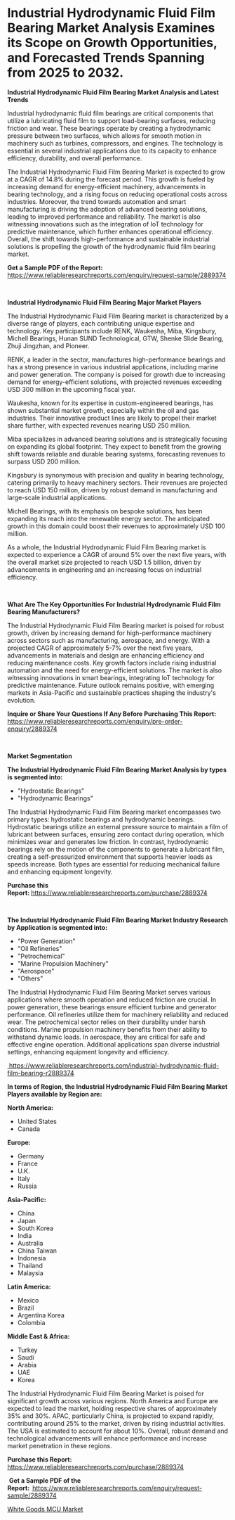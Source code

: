 <p><h1>Industrial Hydrodynamic Fluid Film Bearing Market Analysis Examines its Scope on Growth Opportunities, and Forecasted Trends Spanning from 2025 to 2032.</h1></p><p><strong>Industrial Hydrodynamic Fluid Film Bearing Market Analysis and Latest Trends</strong></p>
<p><p>Industrial hydrodynamic fluid film bearings are critical components that utilize a lubricating fluid film to support load-bearing surfaces, reducing friction and wear. These bearings operate by creating a hydrodynamic pressure between two surfaces, which allows for smooth motion in machinery such as turbines, compressors, and engines. The technology is essential in several industrial applications due to its capacity to enhance efficiency, durability, and overall performance.</p><p>The Industrial Hydrodynamic Fluid Film Bearing Market is expected to grow at a CAGR of 14.8% during the forecast period. This growth is fueled by increasing demand for energy-efficient machinery, advancements in bearing technology, and a rising focus on reducing operational costs across industries. Moreover, the trend towards automation and smart manufacturing is driving the adoption of advanced bearing solutions, leading to improved performance and reliability. The market is also witnessing innovations such as the integration of IoT technology for predictive maintenance, which further enhances operational efficiency. Overall, the shift towards high-performance and sustainable industrial solutions is propelling the growth of the hydrodynamic fluid film bearing market.</p></p>
<p><strong>Get a Sample PDF of the Report:&nbsp;</strong> <a href="https://www.reliableresearchreports.com/enquiry/request-sample/2889374?utm_campaign=2219&utm_medium=2&utm_source=Github&utm_content=ia&utm_term=14032025&utm_id=industrial-hydrodynamic-fluid-film-bearing">https://www.reliableresearchreports.com/enquiry/request-sample/2889374</a></p>
<p>&nbsp;</p>
<p><strong>Industrial Hydrodynamic Fluid Film Bearing Major Market Players</strong></p>
<p><p>The Industrial Hydrodynamic Fluid Film Bearing market is characterized by a diverse range of players, each contributing unique expertise and technology. Key participants include RENK, Waukesha, Miba, Kingsbury, Michell Bearings, Hunan SUND Technological, GTW, Shenke Slide Bearing, Zhuji Jingzhan, and Pioneer.</p><p>RENK, a leader in the sector, manufactures high-performance bearings and has a strong presence in various industrial applications, including marine and power generation. The company is poised for growth due to increasing demand for energy-efficient solutions, with projected revenues exceeding USD 300 million in the upcoming fiscal year.</p><p>Waukesha, known for its expertise in custom-engineered bearings, has shown substantial market growth, especially within the oil and gas industries. Their innovative product lines are likely to propel their market share further, with expected revenues nearing USD 250 million.</p><p>Miba specializes in advanced bearing solutions and is strategically focusing on expanding its global footprint. They expect to benefit from the growing shift towards reliable and durable bearing systems, forecasting revenues to surpass USD 200 million.</p><p>Kingsbury is synonymous with precision and quality in bearing technology, catering primarily to heavy machinery sectors. Their revenues are projected to reach USD 150 million, driven by robust demand in manufacturing and large-scale industrial applications.</p><p>Michell Bearings, with its emphasis on bespoke solutions, has been expanding its reach into the renewable energy sector. The anticipated growth in this domain could boost their revenues to approximately USD 100 million.</p><p>As a whole, the Industrial Hydrodynamic Fluid Film Bearing market is expected to experience a CAGR of around 5% over the next five years, with the overall market size projected to reach USD 1.5 billion, driven by advancements in engineering and an increasing focus on industrial efficiency.</p></p>
<p>&nbsp;</p>
<p><strong>What Are The Key Opportunities For Industrial Hydrodynamic Fluid Film Bearing Manufacturers?</strong></p>
<p><p>The Industrial Hydrodynamic Fluid Film Bearing market is poised for robust growth, driven by increasing demand for high-performance machinery across sectors such as manufacturing, aerospace, and energy. With a projected CAGR of approximately 5-7% over the next five years, advancements in materials and design are enhancing efficiency and reducing maintenance costs. Key growth factors include rising industrial automation and the need for energy-efficient solutions. The market is also witnessing innovations in smart bearings, integrating IoT technology for predictive maintenance. Future outlook remains positive, with emerging markets in Asia-Pacific and sustainable practices shaping the industry's evolution.</p></p>
<p><strong>Inquire or Share Your Questions If Any Before Purchasing This Report:</strong> <a href="https://www.reliableresearchreports.com/enquiry/pre-order-enquiry/2889374?utm_campaign=2219&utm_medium=2&utm_source=Github&utm_content=ia&utm_term=14032025&utm_id=industrial-hydrodynamic-fluid-film-bearing">https://www.reliableresearchreports.com/enquiry/pre-order-enquiry/2889374</a></p>
<p>&nbsp;</p>
<p><strong>Market Segmentation</strong></p>
<p><strong>The Industrial Hydrodynamic Fluid Film Bearing Market Analysis by types is segmented into:</strong></p>
<p><ul><li>"Hydrostatic Bearings"</li><li>"Hydrodynamic Bearings"</li></ul></p>
<p><p>The Industrial Hydrodynamic Fluid Film Bearing market encompasses two primary types: hydrostatic bearings and hydrodynamic bearings. Hydrostatic bearings utilize an external pressure source to maintain a film of lubricant between surfaces, ensuring zero contact during operation, which minimizes wear and generates low friction. In contrast, hydrodynamic bearings rely on the motion of the components to generate a lubricant film, creating a self-pressurized environment that supports heavier loads as speeds increase. Both types are essential for reducing mechanical failure and enhancing equipment longevity.</p></p>
<p><strong>Purchase this Report:&nbsp;</strong><a href="https://www.reliableresearchreports.com/purchase/2889374?utm_campaign=2219&utm_medium=2&utm_source=Github&utm_content=ia&utm_term=14032025&utm_id=industrial-hydrodynamic-fluid-film-bearing">https://www.reliableresearchreports.com/purchase/2889374</a></p>
<p>&nbsp;</p>
<p><strong>The Industrial Hydrodynamic Fluid Film Bearing Market Industry Research by Application is segmented into:</strong></p>
<p><ul><li>"Power Generation"</li><li>"Oil Refineries"</li><li>"Petrochemical"</li><li>"Marine Propulsion Machinery"</li><li>"Aerospace"</li><li>"Others"</li></ul></p>
<p><p>The Industrial Hydrodynamic Fluid Film Bearing Market serves various applications where smooth operation and reduced friction are crucial. In power generation, these bearings ensure efficient turbine and generator performance. Oil refineries utilize them for machinery reliability and reduced wear. The petrochemical sector relies on their durability under harsh conditions. Marine propulsion machinery benefits from their ability to withstand dynamic loads. In aerospace, they are critical for safe and effective engine operation. Additional applications span diverse industrial settings, enhancing equipment longevity and efficiency.</p></p>
<p><a href="https://www.reliableresearchreports.com/industrial-hydrodynamic-fluid-film-bearing-r2889374?utm_campaign=2219&utm_medium=2&utm_source=Github&utm_content=ia&utm_term=14032025&utm_id=industrial-hydrodynamic-fluid-film-bearing">&nbsp;https://www.reliableresearchreports.com/industrial-hydrodynamic-fluid-film-bearing-r2889374</a></p>
<p><strong>In terms of Region, the Industrial Hydrodynamic Fluid Film Bearing Market Players available by Region are:</strong></p>
<p>
    <p> <strong> North America: </strong>
        <ul>
            <li>United States</li>
            <li>Canada</li>
        </ul>
        </p> 
    <p> <strong> Europe: </strong>
        <ul>
            <li>Germany</li>
            <li>France</li>
            <li>U.K.</li>
            <li>Italy</li>
            <li>Russia</li>
        </ul>
        </p> 
    <p> <strong> Asia-Pacific: </strong>
        <ul>
            <li>China</li>
            <li>Japan</li>
            <li>South Korea</li>
            <li>India</li>
            <li>Australia</li>
            <li>China Taiwan</li>
            <li>Indonesia</li>
            <li>Thailand</li>
            <li>Malaysia</li>
        </ul>
        </p> 
    <p> <strong> Latin America: </strong>
        <ul>
            <li>Mexico</li>
            <li>Brazil</li>
            <li>Argentina Korea</li>
            <li>Colombia</li>
        </ul>
        </p> 
    <p> <strong> Middle East & Africa: </strong>
        <ul>
            <li>Turkey</li>
            <li>Saudi</li>
            <li>Arabia</li>
            <li>UAE</li>
            <li>Korea</li>
        </ul>
    </p>
    </p>
<p><p>The Industrial Hydrodynamic Fluid Film Bearing Market is poised for significant growth across various regions. North America and Europe are expected to lead the market, holding respective shares of approximately 35% and 30%. APAC, particularly China, is projected to expand rapidly, contributing around 25% to the market, driven by rising industrial activities. The USA is estimated to account for about 10%. Overall, robust demand and technological advancements will enhance performance and increase market penetration in these regions.</p></p>
<p><strong>Purchase this Report: </strong><a href="https://www.reliableresearchreports.com/purchase/2889374?utm_campaign=2219&utm_medium=2&utm_source=Github&utm_content=ia&utm_term=14032025&utm_id=industrial-hydrodynamic-fluid-film-bearing">https://www.reliableresearchreports.com/purchase/2889374</a></p>
<p>&nbsp;<strong>Get a Sample PDF of the Report:&nbsp;&nbsp;</strong><a href="https://www.reliableresearchreports.com/enquiry/request-sample/2889374?utm_campaign=2219&utm_medium=2&utm_source=Github&utm_content=ia&utm_term=14032025&utm_id=industrial-hydrodynamic-fluid-film-bearing">https://www.reliableresearchreports.com/enquiry/request-sample/2889374</a></p>
<p><strong></strong></p>
<p><p><a href="https://github.com/MariaWashington76/Market-Research-Report-List-2/blob/main/white-goods-mcu-market.md?utm_campaign=2219&utm_medium=2&utm_source=Github&utm_content=ia&utm_term=14032025&utm_id=industrial-hydrodynamic-fluid-film-bearing">White Goods MCU Market</a></p></p>